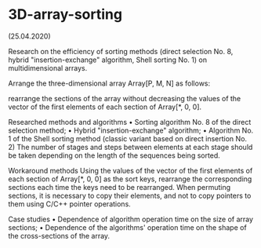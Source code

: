 # 3D-array-sorting
(25.04.2020)

Research on the efficiency of sorting methods (direct selection No. 8, hybrid "insertion-exchange" algorithm, Shell sorting No. 1) on multidimensional arrays.

Arrange the three-dimensional array Array[P, M, N] as follows:

rearrange the sections of the array without decreasing the values of the vector of the first elements of each section of Array[*, 0, 0].

Researched methods and algorithms
• Sorting algorithm No. 8 of the direct selection method;
• Hybrid "insertion-exchange" algorithm;
• Algorithm No. 1 of the Shell sorting method (classic variant based on direct insertion No. 2) The number of stages and steps between elements at each stage should be taken depending on the length of the sequences being sorted.

Workaround methods
Using the values of the vector of the first elements of each section of Array[*, 0, 0] as the sort keys, rearrange the corresponding sections each time the keys need to be rearranged. When permuting sections, it is necessary to copy their elements, and not to copy pointers to them using C/C++ pointer operations.

Case studies
• Dependence of algorithm operation time on the size of array sections;
• Dependence of the algorithms' operation time on the shape of the cross-sections of the array.
